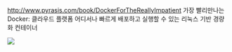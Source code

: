 http://www.pyrasis.com/book/DockerForTheReallyImpatient
가장 빨리만나는 Docker: 클라우드 플랫폼 어디서나 빠르게 배포하고 실행할 수 있는 리눅스 기반 경량화 컨테이너

![](https://lh4.googleusercontent.com/-4GLge54e_jU/VHVJ40nHpGI/AAAAAAAAAlQ/FeD3xLyzGqM/s514/DockerForTheReallyImpatient.png)